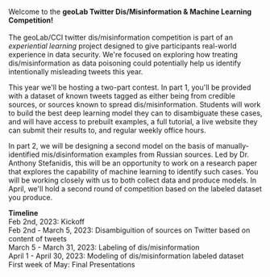 Welcome to the **geoLab Twitter Dis/Misinformation & Machine Learning Competition!**\
\
The geoLab/CCI twitter dis/misinformation competition is part of an *experiential learning* project designed to give participants real-world experience in data security.  We're focused on exploring how treating dis/misinformation as data poisoning could potentially help us identify intentionally misleading tweets this year.

This year we'll be hosting a two-part contest.  In part 1, you'll be provided with a dataset of known tweets tagged as either being from credible sources, or sources known to spread dis/misinformation.  Students will work to build the best deep learning model they can to disambiguate these cases, and will have access to prebuilt examples, a full tutorial, a live website they can submit their results to, and regular weekly office hours. 

In part 2, we will be designing a second model on the basis of manually-identified mis/disinformation examples from Russian sources.  Led by Dr. Anthony Stefanidis, this will be an opportunity to work on a research paper that explores the capability of machine learning to identify such cases.  You will be working closely with us to both collect data and produce models.  In April, we'll hold a second round of competition based on the labeled dataset you produce.

**Timeline**\
Feb 2nd, 2023: Kickoff\
Feb 2nd - March 5, 2023: Disambiguition of sources on Twitter based on content of tweets\
March 5 - March 31, 2023: Labeling of dis/misinformation\
April 1 - April 30, 2023: Modeling of dis/misinformation labeled dataset\
First week of May: Final Presentations

